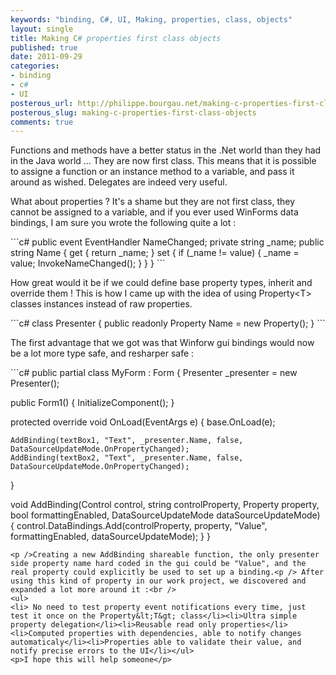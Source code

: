 ```yaml
---
keywords: "binding, C#, UI, Making, properties, class, objects"
layout: single
title: Making C# properties first class objects
published: true
date: 2011-09-29
categories:
- binding
- c#
- UI
posterous_url: http://philippe.bourgau.net/making-c-properties-first-class-objects
posterous_slug: making-c-properties-first-class-objects
comments: true
---
```

<p>Functions and methods have a better status in the .Net world than they had in the Java world ... They are now first class. This means that it is possible to assigne a function or an instance method to a variable, and pass it around as wished. Delegates are indeed very useful.<p /> What about properties ? It's a shame but they are not first class, they cannot be assigned to a variable, and if you ever used WinForms data bindings, I am sure you wrote the following quite a lot :</p>
<p>
```c#
public event EventHandler NameChanged;
private string _name;
public string Name
{
  get
  {
    return _name;
  }
  set
  {
    if (_name != value)
    {
      _name = value;
      InvokeNameChanged();
     }
  }
}
```
<p />How great would it be if we could define base property types, inherit and override them ! This is how I came up with the idea of using Property&lt;T&gt; classes instances instead of raw properties.<p />
```c#
class Presenter
{
  public readonly Property<string> Name = new Property<string>();
}
```
<p />The first advantage that we got was that Winforw gui bindings would now be a lot more type safe, and resharper safe :<p />
```c#
public partial class MyForm : Form
{
  Presenter _presenter = new Presenter();

  public Form1()
  {
    InitializeComponent();
  }

  protected override void OnLoad(EventArgs e)
   {
    base.OnLoad(e);

    AddBinding(textBox1, "Text", _presenter.Name, false, DataSourceUpdateMode.OnPropertyChanged);
    AddBinding(textBox2, "Text", _presenter.Name, false, DataSourceUpdateMode.OnPropertyChanged);
   }

  void AddBinding<T>(Control control, string controlProperty, Property<T> property, bool formattingEnabled, DataSourceUpdateMode dataSourceUpdateMode)
  {
    control.DataBindings.Add(controlProperty, property, "Value", formattingEnabled, dataSourceUpdateMode);
   }
}
```
<p />Creating a new AddBinding shareable function, the only presenter side property name hard coded in the gui could be "Value", and the real property could explicitly be used to set up a binding.<p /> After using this kind of property in our work project, we discovered and expanded a lot more around it :<br />
<ul>
<li> No need to test property event notifications every time, just test it once on the Property&lt;T&gt; class</li><li>Ultra simple property delegation</li><li>Reusable read only properties</li><li>Computed properties with dependencies, able to notify changes automaticaly</li><li>Properties able to validate their value, and notify precise errors to the UI</li></ul>
<p>I hope this will help someone</p>
